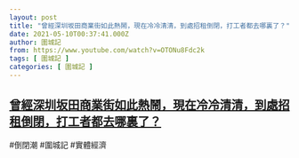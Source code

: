 ```yaml
---
layout: post
title: "曾經深圳坂田商業街如此熱鬧，現在冷冷清清，到處招租倒閉，打工者都去哪裏了？"
date: 2021-05-10T00:37:41.000Z
author: 圍城記
from: https://www.youtube.com/watch?v=OTONu8Fdc2k
tags: [ 圍城記 ]
categories: [ 圍城記 ]
---
```

<!--1620607061000-->
[曾經深圳坂田商業街如此熱鬧，現在冷冷清清，到處招租倒閉，打工者都去哪裏了？](https://www.youtube.com/watch?v=OTONu8Fdc2k)
------

<div>
#倒閉潮 #圍城記 #實體經濟
</div>
